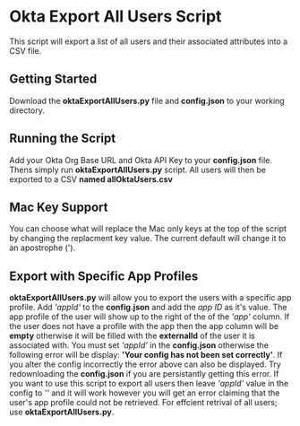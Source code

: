  # Okta Export All Users Script

This script will export a list of all users and their associated attributes into a CSV file.

## Getting Started

Download the **oktaExportAllUsers.py** file and **config.json** to your working directory. 

## Running the Script

Add your Okta Org Base URL and Okta API Key to your **config.json** file. Thens simply run **oktaExportAllUsers.py** script. All users will then be exported to a CSV **named allOktaUsers.csv**

## Mac Key Support

You can choose what will replace the Mac only keys at the top of the script by changing the replacment key value. The current default will change it to an apostrophe (').

## Export with Specific App Profiles

**oktaExportAllUsers.py** will allow you to export the users with a specific app profile. Add *'appId'* to the **config.json** and add the *app ID* as it's value. The app profile of the user will show up to the right of the of the *'app'* column.
If the user does not have a profile with the app then the app column will be **empty** otherwise it will be filled with the **externalId** of the user it is associated with.
You must set *'appId'* in the **config.json** otherwise the following error will be display: **'Your config has not been set correctly'**.
If you alter the config incorrectly the error above can also be displayed. Try redownloading the **config.json** if you are persistantly getting this error.
If you want to use this script to export all users then leave *'appId'* value in the config to *''* and it will work however you will get an error claiming that the user's app profile could not be retrieved. For effcient retrival of all users; use **oktaExportAllUsers.py**.
